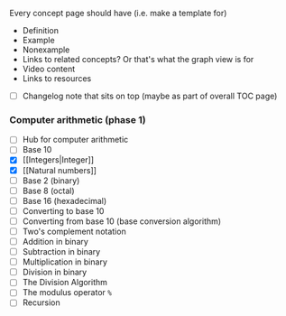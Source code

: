 Every concept page should have (i.e. make a template for)
- Definition
- Example
- Nonexample
- Links to related concepts? Or that's what the graph view is for
- Video content
- Links to resources 

- [ ] Changelog note that sits on top (maybe as part of overall TOC page)
### Computer arithmetic (phase 1)

- [ ] Hub for computer arithmetic
- [ ] Base 10 
- [x] [[Integers|Integer]] 
- [x] [[Natural numbers]]
- [ ] Base 2 (binary) 
- [ ] Base 8 (octal)
- [ ] Base 16 (hexadecimal)
- [ ] Converting to base 10 
- [ ] Converting from base 10 (base conversion algorithm) 
- [ ] Two's complement notation 
- [ ] Addition in binary 
- [ ] Subtraction in binary
- [ ] Multiplication in binary
- [ ] Division in binary
- [ ] The Division Algorithm
- [ ] The modulus operator `%`
- [ ] Recursion 